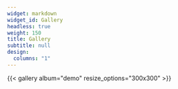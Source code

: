 ```yaml
---
widget: markdown
widget_id: Gallery
headless: true
weight: 150
title: Gallery
subtitle: null
design:
  columns: "1"
---
```


{{< gallery album="demo" resize_options="300x300" >}}
